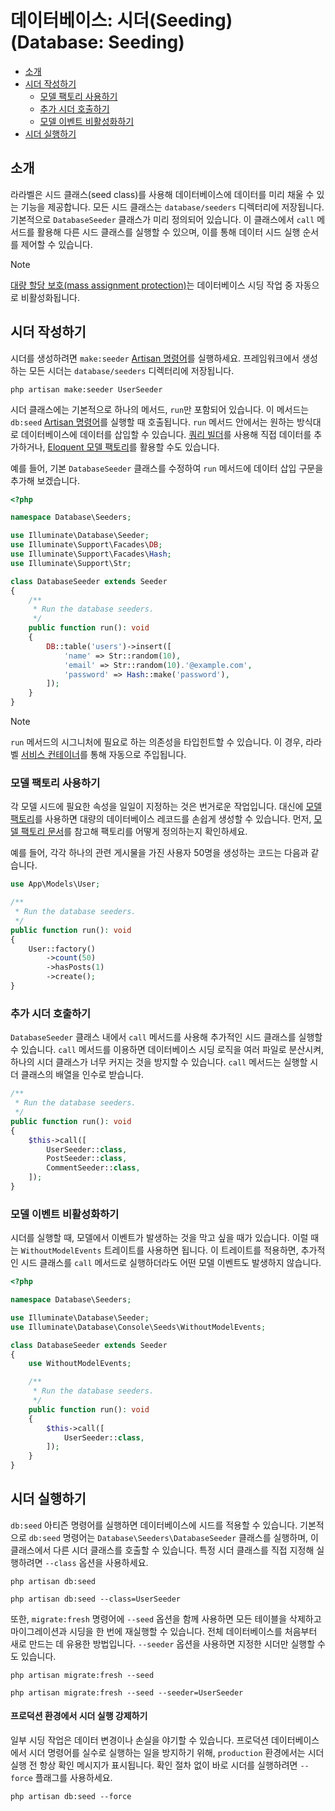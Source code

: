 # 데이터베이스: 시더(Seeding) (Database: Seeding)

- [소개](#introduction)
- [시더 작성하기](#writing-seeders)
    - [모델 팩토리 사용하기](#using-model-factories)
    - [추가 시더 호출하기](#calling-additional-seeders)
    - [모델 이벤트 비활성화하기](#muting-model-events)
- [시더 실행하기](#running-seeders)

<a name="introduction"></a>
## 소개

라라벨은 시드 클래스(seed class)를 사용해 데이터베이스에 데이터를 미리 채울 수 있는 기능을 제공합니다. 모든 시드 클래스는 `database/seeders` 디렉터리에 저장됩니다. 기본적으로 `DatabaseSeeder` 클래스가 미리 정의되어 있습니다. 이 클래스에서 `call` 메서드를 활용해 다른 시드 클래스를 실행할 수 있으며, 이를 통해 데이터 시드 실행 순서를 제어할 수 있습니다.

> [!NOTE]
> [대량 할당 보호(mass assignment protection)](/docs/{{version}}/eloquent#mass-assignment)는 데이터베이스 시딩 작업 중 자동으로 비활성화됩니다.

<a name="writing-seeders"></a>
## 시더 작성하기

시더를 생성하려면 `make:seeder` [Artisan 명령어](/docs/{{version}}/artisan)를 실행하세요. 프레임워크에서 생성하는 모든 시더는 `database/seeders` 디렉터리에 저장됩니다.

```shell
php artisan make:seeder UserSeeder
```

시더 클래스에는 기본적으로 하나의 메서드, `run`만 포함되어 있습니다. 이 메서드는 `db:seed` [Artisan 명령어](/docs/{{version}}/artisan)를 실행할 때 호출됩니다. `run` 메서드 안에서는 원하는 방식대로 데이터베이스에 데이터를 삽입할 수 있습니다. [쿼리 빌더](/docs/{{version}}/queries)를 사용해 직접 데이터를 추가하거나, [Eloquent 모델 팩토리](/docs/{{version}}/eloquent-factories)를 활용할 수도 있습니다.

예를 들어, 기본 `DatabaseSeeder` 클래스를 수정하여 `run` 메서드에 데이터 삽입 구문을 추가해 보겠습니다.

```php
<?php

namespace Database\Seeders;

use Illuminate\Database\Seeder;
use Illuminate\Support\Facades\DB;
use Illuminate\Support\Facades\Hash;
use Illuminate\Support\Str;

class DatabaseSeeder extends Seeder
{
    /**
     * Run the database seeders.
     */
    public function run(): void
    {
        DB::table('users')->insert([
            'name' => Str::random(10),
            'email' => Str::random(10).'@example.com',
            'password' => Hash::make('password'),
        ]);
    }
}
```

> [!NOTE]
> `run` 메서드의 시그니처에 필요로 하는 의존성을 타입힌트할 수 있습니다. 이 경우, 라라벨 [서비스 컨테이너](/docs/{{version}}/container)를 통해 자동으로 주입됩니다.

<a name="using-model-factories"></a>
### 모델 팩토리 사용하기

각 모델 시드에 필요한 속성을 일일이 지정하는 것은 번거로운 작업입니다. 대신에 [모델 팩토리](/docs/{{version}}/eloquent-factories)를 사용하면 대량의 데이터베이스 레코드를 손쉽게 생성할 수 있습니다. 먼저, [모델 팩토리 문서](/docs/{{version}}/eloquent-factories)를 참고해 팩토리를 어떻게 정의하는지 확인하세요.

예를 들어, 각각 하나의 관련 게시물을 가진 사용자 50명을 생성하는 코드는 다음과 같습니다.

```php
use App\Models\User;

/**
 * Run the database seeders.
 */
public function run(): void
{
    User::factory()
        ->count(50)
        ->hasPosts(1)
        ->create();
}
```

<a name="calling-additional-seeders"></a>
### 추가 시더 호출하기

`DatabaseSeeder` 클래스 내에서 `call` 메서드를 사용해 추가적인 시드 클래스를 실행할 수 있습니다. `call` 메서드를 이용하면 데이터베이스 시딩 로직을 여러 파일로 분산시켜, 하나의 시더 클래스가 너무 커지는 것을 방지할 수 있습니다. `call` 메서드는 실행할 시더 클래스의 배열을 인수로 받습니다.

```php
/**
 * Run the database seeders.
 */
public function run(): void
{
    $this->call([
        UserSeeder::class,
        PostSeeder::class,
        CommentSeeder::class,
    ]);
}
```

<a name="muting-model-events"></a>
### 모델 이벤트 비활성화하기

시더를 실행할 때, 모델에서 이벤트가 발생하는 것을 막고 싶을 때가 있습니다. 이럴 때는 `WithoutModelEvents` 트레이트를 사용하면 됩니다. 이 트레이트를 적용하면, 추가적인 시드 클래스를 `call` 메서드로 실행하더라도 어떤 모델 이벤트도 발생하지 않습니다.

```php
<?php

namespace Database\Seeders;

use Illuminate\Database\Seeder;
use Illuminate\Database\Console\Seeds\WithoutModelEvents;

class DatabaseSeeder extends Seeder
{
    use WithoutModelEvents;

    /**
     * Run the database seeders.
     */
    public function run(): void
    {
        $this->call([
            UserSeeder::class,
        ]);
    }
}
```

<a name="running-seeders"></a>
## 시더 실행하기

`db:seed` 아티즌 명령어를 실행하면 데이터베이스에 시드를 적용할 수 있습니다. 기본적으로 `db:seed` 명령어는 `Database\Seeders\DatabaseSeeder` 클래스를 실행하며, 이 클래스에서 다른 시더 클래스를 호출할 수 있습니다. 특정 시더 클래스를 직접 지정해 실행하려면 `--class` 옵션을 사용하세요.

```shell
php artisan db:seed

php artisan db:seed --class=UserSeeder
```

또한, `migrate:fresh` 명령어에 `--seed` 옵션을 함께 사용하면 모든 테이블을 삭제하고 마이그레이션과 시딩을 한 번에 재실행할 수 있습니다. 전체 데이터베이스를 처음부터 새로 만드는 데 유용한 방법입니다. `--seeder` 옵션을 사용하면 지정한 시더만 실행할 수도 있습니다.

```shell
php artisan migrate:fresh --seed

php artisan migrate:fresh --seed --seeder=UserSeeder
```

<a name="forcing-seeding-production"></a>
#### 프로덕션 환경에서 시더 실행 강제하기

일부 시딩 작업은 데이터 변경이나 손실을 야기할 수 있습니다. 프로덕션 데이터베이스에서 시더 명령어를 실수로 실행하는 일을 방지하기 위해, `production` 환경에서는 시더 실행 전 항상 확인 메시지가 표시됩니다. 확인 절차 없이 바로 시더를 실행하려면 `--force` 플래그를 사용하세요.

```shell
php artisan db:seed --force
```
